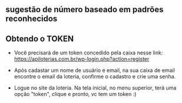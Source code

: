 ## sugestão de número baseado em padrões reconhecidos

## Obtendo o TOKEN
* Você precisará de um token concedido pela caixa nesse link: https://apiloterias.com.br/wp-login.php?action=register

* Após cadastar um nome de usuário e email, na sua caixa de email encontre o email da loteria, confirme o cadastro e crie uma senha.

* Logue no site da loteria. Na tela inicial, no menu superior, terá uma opção "token", clique e pronto, vc tem um token :) 

